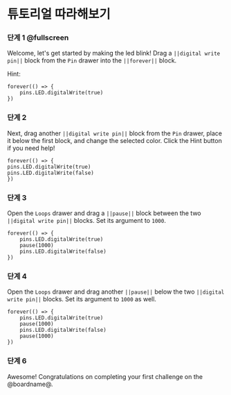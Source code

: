 # 튜토리얼 따라해보기

### 단계 1 @fullscreen

Welcome, let's get started by making the led blink! Drag a `||digital write pin||` block from the `Pin` drawer into the `||forever||` block.

Hint:

```blocks
forever(() => {
    pins.LED.digitalWrite(true)
})
```

### 단계 2

Next, drag another `||digital write pin||` block from the `Pin` drawer, place it below the first block, and change the selected color. Click the Hint button if you need help!

```blocks
forever(() => {
pins.LED.digitalWrite(true)
pins.LED.digitalWrite(false)
})
```

### 단계 3

Open the `Loops` drawer and drag a `||pause||` block between the two `||digital write pin||` blocks. Set its argument to `1000`.

```blocks
forever(() => {
    pins.LED.digitalWrite(true)
    pause(1000)
    pins.LED.digitalWrite(false)
})
```

### 단계 4

Open the `Loops` drawer and drag another `||pause||` below the two `||digital write pin||` blocks. Set its argument to `1000` as well.

```blocks
forever(() => {
    pins.LED.digitalWrite(true)
    pause(1000)
    pins.LED.digitalWrite(false)
    pause(1000)
})
```

### 단계 6

Awesome! Congratulations on completing your first challenge on the @boardname@.